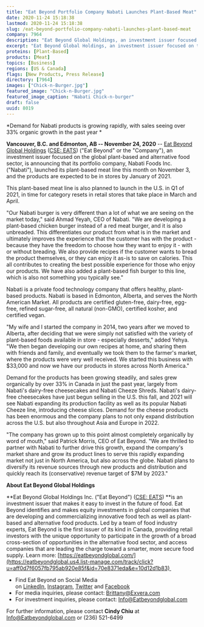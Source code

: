 ```yaml
---
title: "Eat Beyond Portfolio Company Nabati Launches Plant-Based Meat"
date: 2020-11-24 15:18:38
lastmod: 2020-11-24 15:18:38
slug: /eat-beyond-portfolio-company-nabati-launches-plant-based-meat
company: 7964
description: "Eat Beyond Global Holdings, an investment issuer focused on the global plant-based and alternative food sector, is announcing that its portfolio company, Nabati Foods, launched its plant-based meat line this month on November 3, and the products are expected to be in stores by January of 2021. This plant-based meat line is also planned to launch in the U.S. in Q1 of 2021, in time for category resets in retail stores that take place in March and April."
excerpt: "Eat Beyond Global Holdings, an investment issuer focused on the global plant-based and alternative food sector, is announcing that its portfolio company, Nabati Foods, launched its plant-based meat line this month on November 3, and the products are expected to be in stores by January of 2021. This plant-based meat line is also planned to launch in the U.S. in Q1 of 2021, in time for category resets in retail stores that take place in March and April."
proteins: [Plant-Based]
products: [Meat]
topics: [Business]
regions: [US & Canada]
flags: [New Products, Press Release]
directory: [7964]
images: ["Chick-n-Burger.jpg"]
featured_image: "Chick-n-Burger.jpg"
featured_image_caption: "Nabati Chick-n-burger"
draft: false
uuid: 8019
---
```

*Demand for Nabati products is growing rapidly, with sales seeing over
33% organic growth in the past year *

**Vancouver, B.C. and Edmonton, AB -- November 24, 2020** -- [Eat Beyond
Global
Holdings](https://eatbeyondglobal.us4.list-manage.com/track/click?u=aff0d7f6057fb795ab920e85f&id=a8f5b12c5b&e=10d12d1b83) ([CSE:
EATS](https://eatbeyondglobal.us4.list-manage.com/track/click?u=aff0d7f6057fb795ab920e85f&id=5b7bfb8eb3&e=10d12d1b83))
("Eat Beyond" or the "Company"), an investment issuer focused on the
global plant-based and alternative food sector, is announcing that its
portfolio company, Nabati Foods Inc. ("Nabati"), launched its
plant-based meat line this month on November 3, and the products are
expected to be in stores by January of 2021.

This plant-based meat line is also planned to launch in the U.S. in Q1
of 2021, in time for category resets in retail stores that take place in
March and April.

"Our Nabati burger is very different than a lot of what we are seeing on
the market today," said Ahmad Yeyah, CEO of Nabati. "We are developing a
plant-based chicken burger instead of a red meat burger, and it is also
unbreaded. This differentiates our product from what is in the market
and ultimately improves the experience that the customer has with the
product - because they have the freedom to choose how they want to enjoy
it - with or without breading. We also provide recipes if the customer
wants to bread the product themselves, or they can enjoy it as-is to
save on calories. This all contributes to creating the best possible
experience for those who enjoy our products. We have also added a
plant-based fish burger to this line, which is also not something you
typically see."

Nabati is a private food technology company that offers healthy,
plant-based products. Nabati is based in Edmonton, Alberta, and serves
the North American Market. All products are certified gluten-free,
dairy-free, egg-free, refined sugar-free, all natural (non-GMO),
certified kosher, and certified vegan.

"My wife and I started the company in 2014, two years after we moved to
Alberta, after deciding that we were simply not satisfied with the
variety of plant-based foods available in store - especially desserts,"
added Yehya. "We then began developing our own recipes at home, and
sharing them with friends and family, and eventually we took them to the
farmer's market, where the products were very well received. We started
this business with \$33,000 and now we have our products in stores
across North America."

Demand for the products has been growing steadily, and sales grew
organically by over 33% in Canada in just the past year, largely from
Nabati's dairy-free cheesecakes and Nabati Cheeze Shreds. Nabati's
dairy-free cheesecakes have just begun selling in the U.S. this fall,
and 2021 will see Nabati expanding its production facility as well as
its popular Nabati Cheeze line, introducing cheese slices. Demand for
the cheese products has been enormous and the company plans to not only
expand distribution across the U.S. but also throughout Asia and Europe
in 2022.

"The company has grown up to this point almost completely organically by
word of mouth," said Patrick Morris, CEO of Eat Beyond. "We are thrilled
to partner with Nabati to further drive this growth, expand the
company's market share and grow its product lines to serve this rapidly
expanding market not just in North America, but also across the globe.
Nabati plans to diversify its revenue sources through new products and
distribution and quickly reach its (conservative) revenue target of \$7M
by 2023."

**About Eat Beyond Global Holdings**

**Eat Beyond Global Holdings Inc. ("Eat Beyond") ([CSE:
EATS](https://eatbeyondglobal.us4.list-manage.com/track/click?u=aff0d7f6057fb795ab920e85f&id=af593d1223&e=10d12d1b83)) **is
an investment issuer that makes it easy to invest in the future of food.
Eat Beyond identifies and makes equity investments in global companies
that are developing and commercializing innovative food tech as well as
plant-based and alternative food products. Led by a team of food
industry experts, Eat Beyond is the first issuer of its kind in Canada,
providing retail investors with the unique opportunity to participate in
the growth of a broad cross-section of opportunities in the alternative
food sector, and access companies that are leading the charge toward a
smarter, more secure food supply. Learn
more: [https://eatbeyondglobal.com/](https://eatbeyondglobal.us4.list-manage.com/track/click?u=aff0d7f6057fb795ab920e85f&id=70e8371eda&e=10d12d1b83) 

-   Find Eat Beyond on Social Media
    on [LinkedIn](https://eatbeyondglobal.us4.list-manage.com/track/click?u=aff0d7f6057fb795ab920e85f&id=b4332afbe0&e=10d12d1b83), [Instagram](https://eatbeyondglobal.us4.list-manage.com/track/click?u=aff0d7f6057fb795ab920e85f&id=f844b8c02d&e=10d12d1b83), [Twitter](https://eatbeyondglobal.us4.list-manage.com/track/click?u=aff0d7f6057fb795ab920e85f&id=da50d16fd7&e=10d12d1b83) and [Facebook](https://eatbeyondglobal.us4.list-manage.com/track/click?u=aff0d7f6057fb795ab920e85f&id=56c9c0f2ad&e=10d12d1b83) 
-   For media inquiries, please contact: <Brittany@Exvera.com>
-   For investment inquiries, please
    contact: [I](mailto:Info@Eatbeyondglobal.com)[nfo@Eatbeyondglobal.com](mailto:Info@Eatbeyondglobal.com) 

For further information, please contact **Cindy Chiu** at
<Info@Eatbeyondglobal.com> or (236) 521-6499

